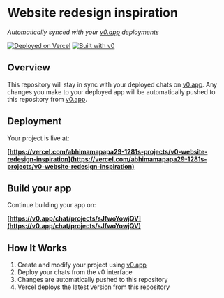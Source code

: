 # Website redesign inspiration

*Automatically synced with your [v0.app](https://v0.app) deployments*

[![Deployed on Vercel](https://img.shields.io/badge/Deployed%20on-Vercel-black?style=for-the-badge&logo=vercel)](https://vercel.com/abhimamapapa29-1281s-projects/v0-website-redesign-inspiration)
[![Built with v0](https://img.shields.io/badge/Built%20with-v0.app-black?style=for-the-badge)](https://v0.app/chat/projects/sJfwoYowjQV)

## Overview

This repository will stay in sync with your deployed chats on [v0.app](https://v0.app).
Any changes you make to your deployed app will be automatically pushed to this repository from [v0.app](https://v0.app).

## Deployment

Your project is live at:

**[https://vercel.com/abhimamapapa29-1281s-projects/v0-website-redesign-inspiration](https://vercel.com/abhimamapapa29-1281s-projects/v0-website-redesign-inspiration)**

## Build your app

Continue building your app on:

**[https://v0.app/chat/projects/sJfwoYowjQV](https://v0.app/chat/projects/sJfwoYowjQV)**

## How It Works

1. Create and modify your project using [v0.app](https://v0.app)
2. Deploy your chats from the v0 interface
3. Changes are automatically pushed to this repository
4. Vercel deploys the latest version from this repository

